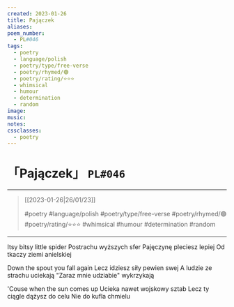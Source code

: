 ```yaml
---
created: 2023-01-26
title: Pajączek
aliases:
poem_number:
  - PL#046
tags:
  - poetry
  - language/polish
  - poetry/type/free-verse
  - poetry/rhymed/🟢
  - poetry/rating/⭐⭐⭐
  - whimsical
  - humour
  - determination
  - random
image:
music:
notes:
cssclasses:
  - poetry
---
```

# 「Pajączek」 `PL#046`

---

> [[2023-01-26|26/01/23]]
> 
> #poetry 
> #language/polish 
> #poetry/type/free-verse 
> #poetry/rhymed/🟢 
> #poetry/rating/⭐⭐⭐ 
> #whimsical #humour #determination #random 

---

Itsy bitsy little spider
Postrachu wyższych sfer
Pajęczynę pleciesz lepiej
Od tkaczy ziemi anielskiej

Down the spout you fall again
Lecz idziesz siły pewien swej
A ludzie ze strachu uciekają
"Zaraz mnie udziabie" wykrzykają

'Couse when the sun comes up
Ucieka nawet wojskowy sztab
Lecz ty ciągle dążysz do celu
Nie do kufla chmielu